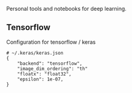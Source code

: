 Personal tools and notebooks for deep learning.


## Tensorflow

Configuration for tensorflow / keras

```
# ~/.keras/keras.json
{
    "backend": "tensorflow",
    "image_dim_ordering": "th"
    "floatx": "float32",
    "epsilon": 1e-07,
}
```